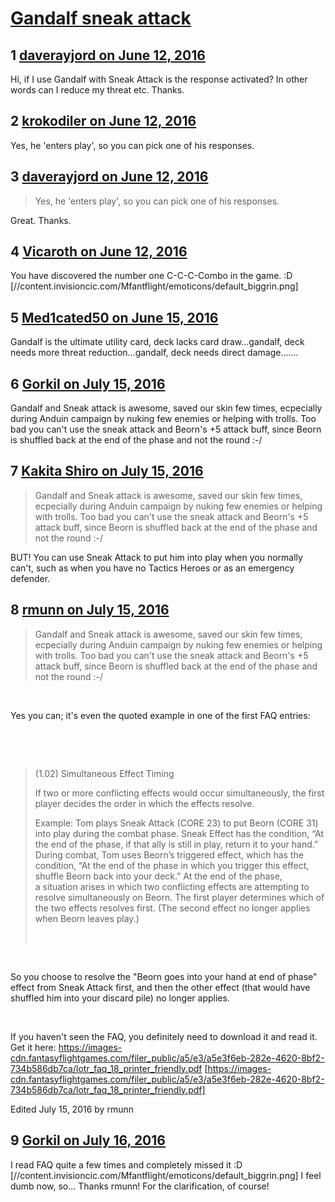 # [Gandalf sneak attack](https://community.fantasyflightgames.com/topic/222477-gandalf-sneak-attack/)

## 1 [daverayjord on June 12, 2016](https://community.fantasyflightgames.com/topic/222477-gandalf-sneak-attack/?do=findComment&comment=2263722)

Hi, if I use Gandalf with Sneak Attack is the response activated? In other words can I reduce my threat etc. Thanks.

## 2 [krokodiler on June 12, 2016](https://community.fantasyflightgames.com/topic/222477-gandalf-sneak-attack/?do=findComment&comment=2263768)

Yes, he 'enters play', so you can pick one of his responses.

## 3 [daverayjord on June 12, 2016](https://community.fantasyflightgames.com/topic/222477-gandalf-sneak-attack/?do=findComment&comment=2263794)

> Yes, he 'enters play', so you can pick one of his responses.

Great. Thanks.

## 4 [Vicaroth on June 12, 2016](https://community.fantasyflightgames.com/topic/222477-gandalf-sneak-attack/?do=findComment&comment=2263900)

You have discovered the number one C-C-C-Combo in the game. :D [//content.invisioncic.com/Mfantflight/emoticons/default_biggrin.png]

## 5 [Med1cated50 on June 15, 2016](https://community.fantasyflightgames.com/topic/222477-gandalf-sneak-attack/?do=findComment&comment=2268309)

Gandalf is the ultimate utility card, deck lacks card draw...gandalf, deck needs more threat reduction...gandalf, deck needs direct damage.......

## 6 [Gorkil on July 15, 2016](https://community.fantasyflightgames.com/topic/222477-gandalf-sneak-attack/?do=findComment&comment=2311023)

Gandalf and Sneak attack is awesome, saved our skin few times, ecpecially during Anduin campaign by nuking few enemies or helping with trolls. Too bad you can't use the sneak attack and Beorn's +5 attack buff, since Beorn is shuffled back at the end of the phase and not the round :-/

## 7 [Kakita Shiro on July 15, 2016](https://community.fantasyflightgames.com/topic/222477-gandalf-sneak-attack/?do=findComment&comment=2311416)

> Gandalf and Sneak attack is awesome, saved our skin few times, ecpecially during Anduin campaign by nuking few enemies or helping with trolls. Too bad you can't use the sneak attack and Beorn's +5 attack buff, since Beorn is shuffled back at the end of the phase and not the round :-/

BUT! You can use Sneak Attack to put him into play when you normally can't, such as when you have no Tactics Heroes or as an emergency defender.

## 8 [rmunn on July 15, 2016](https://community.fantasyflightgames.com/topic/222477-gandalf-sneak-attack/?do=findComment&comment=2311462)

> Gandalf and Sneak attack is awesome, saved our skin few times, ecpecially during Anduin campaign by nuking few enemies or helping with trolls. Too bad you can't use the sneak attack and Beorn's +5 attack buff, since Beorn is shuffled back at the end of the phase and not the round :-/

 

Yes you can; it's even the quoted example in one of the first FAQ entries:

 

 

> (1.02) Simultaneous Effect Timing 
> 
> If two or more conflicting effects would occur simultaneously, the first player decides the order in which the effects resolve.
> 
> Example: Tom plays Sneak Attack (CORE 23) to put Beorn (CORE 31) into play during the combat phase. Sneak Effect has the condition, “At the end of the phase, if that ally is still in play, return it to your hand.” During combat, Tom uses Beorn’s triggered effect, which has the condition, “At the end of the phase in which you trigger this effect, shuffle Beorn back into your deck.” At the end of the phase, a situation arises in which two conflicting effects are attempting to resolve simultaneously on Beorn. The first player determines which of the two effects resolves first. (The second effect no longer applies when Beorn leaves play.)
> 
>  

 

So you choose to resolve the "Beorn goes into your hand at end of phase" effect from Sneak Attack first, and then the other effect (that would have shuffled him into your discard pile) no longer applies.

 

If you haven't seen the FAQ, you definitely need to download it and read it. Get it here: https://images-cdn.fantasyflightgames.com/filer_public/a5/e3/a5e3f6eb-282e-4620-8bf2-734b586db7ca/lotr_faq_18_printer_friendly.pdf [https://images-cdn.fantasyflightgames.com/filer_public/a5/e3/a5e3f6eb-282e-4620-8bf2-734b586db7ca/lotr_faq_18_printer_friendly.pdf]

Edited July 15, 2016 by rmunn

## 9 [Gorkil on July 16, 2016](https://community.fantasyflightgames.com/topic/222477-gandalf-sneak-attack/?do=findComment&comment=2312570)

I read FAQ quite a few times and completely missed it :D [//content.invisioncic.com/Mfantflight/emoticons/default_biggrin.png] I feel dumb now, so... Thanks rmunn! For the clarification, of course!

